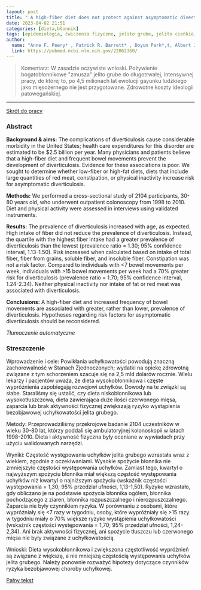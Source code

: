 ```yaml
---
layout: post
title: " A high-fiber diet does not protect against asymptomatic diverticulosis "
date: 2023-04-02 21:51
categories: [dieta,błonnik]
tags: [epidemiologia, ćwiczenia fizyczne, jelito grube, jelito cieńkie, odżywianie ]
author:
  name: "Anne F. Peery* , Patrick R. Barrett* , Doyun Park*,‡, Albert J. Rogers* , Joseph A. Galanko* , Christopher F. Martin* , and Robert S. Sandler*"
  link: https://pubmed.ncbi.nlm.nih.gov/22062360/
---
```


> Komentarz: 
> W zasadzie oczywiste wnioski. Pożywienie bogatobłonnikowe "zmusza" jelito grube do długotrwałej, intensywnej pracy, do której to, po 4,5 milionach lat ewolucji gayunku ludzkiego jako mięsożernego nie jest przygotowane.
> Zdrowotne koszty ideologii patowegańskiej. 
> 
<hr>

[Skrót do pracy](https://www.ncbi.nlm.nih.gov/pmc/articles/PMC3724216/) 

### Abstract
**Background & aims:** The complications of diverticulosis cause considerable morbidity in the United States; health care expenditures for this disorder are estimated to be $2.5 billion per year. Many physicians and patients believe that a high-fiber diet and frequent bowel movements prevent the development of diverticulosis. Evidence for these associations is poor. We sought to determine whether low-fiber or high-fat diets, diets that include large quantities of red meat, constipation, or physical inactivity increase risk for asymptomatic diverticulosis.

**Methods:** We performed a cross-sectional study of 2104 participants, 30-80 years old, who underwent outpatient colonoscopy from 1998 to 2010. Diet and physical activity were assessed in interviews using validated instruments.

**Results:** The prevalence of diverticulosis increased with age, as expected. High intake of fiber did not reduce the prevalence of diverticulosis. Instead, the quartile with the highest fiber intake had a greater prevalence of diverticulosis than the lowest (prevalence ratio = 1.30; 95% confidence interval, 1.13-1.50). Risk increased when calculated based on intake of total fiber, fiber from grains, soluble fiber, and insoluble fiber. Constipation was not a risk factor. Compared to individuals with <7 bowel movements per week, individuals with >15 bowel movements per week had a 70% greater risk for diverticulosis (prevalence ratio = 1.70; 95% confidence interval, 1.24-2.34). Neither physical inactivity nor intake of fat or red meat was associated with diverticulosis.

**Conclusions:** A high-fiber diet and increased frequency of bowel movements are associated with greater, rather than lower, prevalence of diverticulosis. Hypotheses regarding risk factors for asymptomatic diverticulosis should be reconsidered.

*Tłumaczenie automatyczne*

### Streszczenie
Wprowadzenie i cele: Powikłania uchyłkowatości powodują znaczną zachorowalność w Stanach Zjednoczonych; wydatki na opiekę zdrowotną związane z tym schorzeniem szacuje się na 2,5 mld dolarów rocznie. Wielu lekarzy i pacjentów uważa, że dieta wysokobłonnikowa i częste wypróżnienia zapobiegają rozwojowi uchyłków. Dowody na te związki są słabe. Staraliśmy się ustalić, czy dieta niskobłonnikowa lub wysokotłuszczowa, dieta zawierająca duże ilości czerwonego mięsa, zaparcia lub brak aktywności fizycznej zwiększają ryzyko wystąpienia bezobjawowej uchyłkowatości jelita grubego.  
  
Metody: Przeprowadziliśmy przekrojowe badanie 2104 uczestników w wieku 30-80 lat, którzy poddali się ambulatoryjnej kolonoskopii w latach 1998-2010. Dieta i aktywność fizyczna były oceniane w wywiadach przy użyciu walidowanych narzędzi.  
  
Wyniki: Częstość występowania uchyłków jelita grubego wzrastała wraz z wiekiem, zgodnie z oczekiwaniami. Wysokie spożycie błonnika nie zmniejszyło częstości występowania uchyłków. Zamiast tego, kwartyl o najwyższym spożyciu błonnika miał większą częstość występowania uchyłków niż kwartyl o najniższym spożyciu (wskaźnik częstości występowania = 1,30; 95% przedział ufności, 1,13-1,50). Ryzyko wzrastało, gdy obliczano je na podstawie spożycia błonnika ogółem, błonnika pochodzącego z ziaren, błonnika rozpuszczalnego i nierozpuszczalnego. Zaparcia nie były czynnikiem ryzyka. W porównaniu z osobami, które wypróżniały się <7 razy w tygodniu, osoby, które wypróżniały się >15 razy w tygodniu miały o 70% większe ryzyko wystąpienia uchyłkowatości (wskaźnik częstości występowania = 1,70; 95% przedział ufności, 1,24-2,34). Ani brak aktywności fizycznej, ani spożycie tłuszczu lub czerwonego mięsa nie były związane z uchyłkowatością.  
  
Wnioski: Dieta wysokobłonnikowa i zwiększona częstotliwość wypróżnień są związane z większą, a nie mniejszą częstością występowania uchyłków jelita grubego. Należy ponownie rozważyć hipotezy dotyczące czynników ryzyka bezobjawowej choroby uchyłkowej.

[Pałny tekst](https://drop.2to2.pm/wmYUMozM/A%2520High-Fiber%2520Diet%2520Does%2520Not%2520Protect%2520Against%2520Asymptomatic%2520Diverticulosis.pdf)